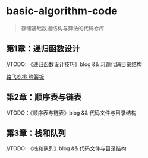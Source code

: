 # basic-algorithm-code
> 存储基础数据结构与算法的代码仓库

## 第1章：递归函数设计

//TODO: 《递归函数设计技巧》blog && 习题代码目录结构

<a href="https://github.com/OoWoOI/basic-algorithm-code/blob/main/01.%E9%80%92%E5%BD%92%E5%87%BD%E6%95%B0%E8%AE%BE%E8%AE%A1/01.hzoj184_%E8%B7%AF%E9%A3%9E%E5%90%83%E6%A1%83.cpp">
路飞吃桃
</a>
</b>
<a href="https://github.com/OoWoOI/basic-algorithm-code/blob/main/01.%E9%80%92%E5%BD%92%E5%87%BD%E6%95%B0%E8%AE%BE%E8%AE%A1/02.hzoj186_%E5%BC%B9%E7%B0%A7%E7%89%88.cpp"> 
弹簧板
</a>

## 第2章：顺序表与链表

//TODO：《顺序表与链表》blog && 代码文件与目录结构

## 第3章：栈和队列

//TODO: 《栈和队列》blog && 代码文件与目录结构
